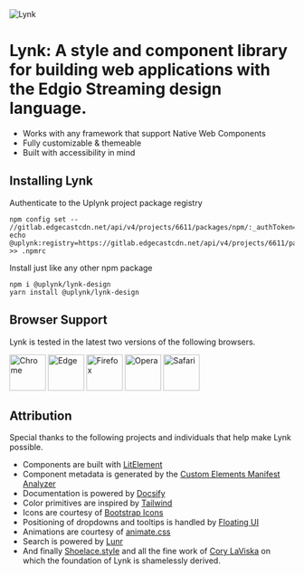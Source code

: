<div class="splash">
<div class="splash-start">
<img class="splash-logo" src="/assets/images/logo.svg" alt="Lynk">

# <lynk-visually-hidden>Lynk:</lynk-visually-hidden> A style and component library for building web applications with the Edgio Streaming design language.

- Works with any framework that support Native Web Components
- Fully customizable & themeable
- Built with accessibility in mind
  <!-- - First-class [Aurelia](/frameworks/aurelia) & [React](/frameworks/react) support -->
  <!-- - Built-in localization -->

</div>
</div>

## Installing Lynk

Authenticate to the Uplynk project package registry
```shell
npm config set -- //gitlab.edgecastcdn.net/api/v4/projects/6611/packages/npm/:_authToken=YOUR_ACCESS_TOKEN
echo @uplynk:registry=https://gitlab.edgecastcdn.net/api/v4/projects/6611/packages/npm/ >> .npmrc
```
Install just like any other npm package
```shell
npm i @uplynk/lynk-design
yarn install @uplynk/lynk-design
```

## Browser Support

Lynk is tested in the latest two versions of the following browsers.

<img src="/assets/images/chrome.png" alt="Chrome" width="64" height="64">
<img src="/assets/images/edge.png" alt="Edge" width="64" height="64">
<img src="/assets/images/firefox.png" alt="Firefox" width="64" height="64">
<img src="/assets/images/opera.png" alt="Opera" width="64" height="64">
<img src="/assets/images/safari.png" alt="Safari" width="64" height="64">

## Attribution

Special thanks to the following projects and individuals that help make Lynk possible.

- Components are built with [LitElement](https://lit-element.polymer-project.org/)
- Component metadata is generated by the [Custom Elements Manifest Analyzer](https://github.com/open-wc/custom-elements-manifest)
- Documentation is powered by [Docsify](https://docsify.js.org/)
- Color primitives are inspired by [Tailwind](https://tailwindcss.com/)
- Icons are courtesy of [Bootstrap Icons](https://icons.getbootstrap.com/)
- Positioning of dropdowns and tooltips is handled by [Floating UI](https://floating-ui.com/)
- Animations are courtesy of [animate.css](https://animate.style/)
- Search is powered by [Lunr](https://lunrjs.com/)
- And finally [Shoelace.style](https://shoelace.style) and all the fine work of [Cory LaViska](https://twitter.com/claviska) on which the foundation of Lynk is shamelessly derived.
